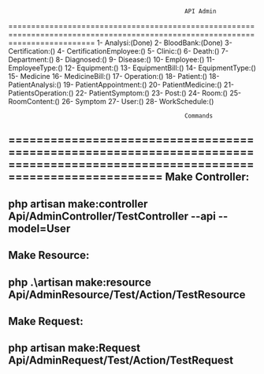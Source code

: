                                                       API Admin
===============================================================================================================================
1- Analysi:(Done)
2- BloodBank:(Done)
3- Certification:()
4- CertificationEmployee:()
5- Clinic:()
6- Death:()
7- Department:()
8- Diagnosed:()
9- Disease:()
10- Employee:()
11- EmployeeType:()
12- Equipment:()
13- EquipmentBill:()
14- EquipmentType:()
15- Medicine
16- MedicineBill:()
17- Operation:()
18- Patient:()
18- PatientAnalysi:()
19- PatientAppointment:()
20- PatientMedicine:()
21- PatientsOperation:()
22- PatientSymptom:()
23- Post:()
24- Room:()
25- RoomContent:()
26- Symptom
27- User:()
28- WorkSchedule:()

                                                      Commands
===============================================================================================================================
Make Controller:
-------------------------------------------------------------------------------------------------------------------------------
  php artisan make:controller Api/AdminController/TestController --api --model=User
-------------------------------------------------------------------------------------------------------------------------------
Make Resource:
-------------------------------------------------------------------------------------------------------------------------------
  php .\artisan make:resource Api/AdminResource/Test/Action/TestResource
-------------------------------------------------------------------------------------------------------------------------------
Make Request:
-------------------------------------------------------------------------------------------------------------------------------
  php artisan make:Request Api/AdminRequest/Test/Action/TestRequest
-------------------------------------------------------------------------------------------------------------------------------